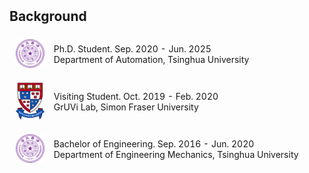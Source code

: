 <h2 style="margin: 2px 0px 10px;">Background</h2>

<div>
<table style="width:100%;border:none;border-spacing:0px;border-collapse:separate;margin-right:auto;margin-left:auto">
  
<tr>
<td style="padding:10px;width:12%;vertical-align:middle;border:none" align="center">
<img width="100" src="./assets/img/tsinghua.png"/> 
</td>
<td style="padding:5px;width:80%;vertical-align:middle;border: none" align="left">
Ph.D. Student. Sep. 2020 - Jun. 2025<br>
Department of Automation, Tsinghua University<br>
</td>
</tr>

<tr>
<td style="padding:10px;width:12%;vertical-align:middle;border:none" align="center">
<img width="100" src="./assets/img/simon_fraser.png"/> 
</td>
<td style="padding:5px;width:80%;vertical-align:middle;border: none" align="left">
Visiting Student. Oct. 2019 - Feb. 2020<br>
GrUVi Lab, Simon Fraser University<br>
</td>
</tr>

<tr>
<td style="padding:10px;width:12%;vertical-align:middle;border:none" align="center">
<img width="100" src="./assets/img/tsinghua.png"/> 
</td>
<td style="padding:5px;width:80%;vertical-align:middle;border: none" align="left">
Bachelor of Engineering. Sep. 2016 - Jun. 2020<br>
Department of Engineering Mechanics, Tsinghua University<br>
</td>
</tr>

</table>    
</div>
  


